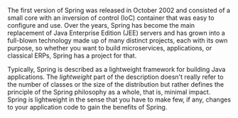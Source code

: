 The first version of Spring was released in October 2002 and consisted of a small core with an inversion of control (IoC) container that was easy to configure and use. Over the years, Spring has become the main replacement of Java Enterprise Edition (JEE) servers and has grown into a full-blown technology made up of many distinct projects, each with its own purpose, so whether you want to build microservices, applications, or classical ERPs, Spring has a project for that.

Typically, Spring is described as a lightweight framework for building Java applications. The *lightweight* part of the description doesn't really refer to the number of classes or the size of the distribution but rather defines the principle of the Spring philosophy as a whole, that is, minimal impact. Spring is lightweight in the sense that you have to make few, if any, changes to your application code to gain the benefits of Spring.